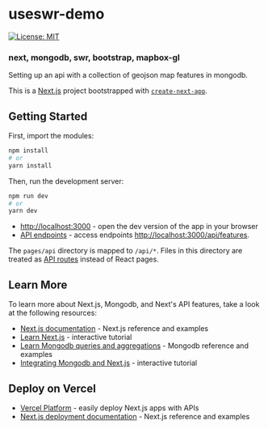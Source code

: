 # useswr-demo

[![License: MIT](https://img.shields.io/badge/License-MIT-blue.svg)](https://opensource.org/licenses/MIT)

### next, mongodb, swr, bootstrap, mapbox-gl

Setting up an api with a collection of geojson map features in mongodb.

This is a [Next.js](https://nextjs.org/) project bootstrapped with [`create-next-app`](https://github.com/vercel/next.js/tree/canary/packages/create-next-app).

## Getting Started

First, import the modules:

```bash
npm install
# or
yarn install
```

Then, run the development server:

```bash
npm run dev
# or
yarn dev
```

- [http://localhost:3000](http://localhost:3000) - open the dev version of the app in your browser
- [API endpoints](https://nextjs.org/docs/api-routes/introduction) - access endpoints [http://localhost:3000/api/features](http://localhost:3000/api/features).

The `pages/api` directory is mapped to `/api/*`. Files in this directory are treated as [API routes](https://nextjs.org/docs/api-routes/introduction) instead of React pages.

## Learn More

To learn more about Next.js, Mongodb, and Next's API features, take a look at the following resources:

- [Next.js documentation](https://nextjs.org/docs) - Next.js reference and examples
- [Learn Next.js](https://nextjs.org/learn) - interactive tutorial
- [Learn Mongodb queries and aggregations](https://www.mongodb.com/docs/manual/) - Mongodb reference and examples
- [Integrating Mongodb and Next.js](https://www.mongodb.com/developer/how-to/nextjs-with-mongodb/) - interactive tutorial

## Deploy on Vercel

- [Vercel Platform](https://vercel.com/new?utm_medium=default-template&filter=next.js&utm_source=create-next-app&utm_campaign=create-next-app-readme) - easily deploy Next.js apps with APIs
- [Next.js deployment documentation](https://nextjs.org/docs/deployment) - Next.js reference and examples
